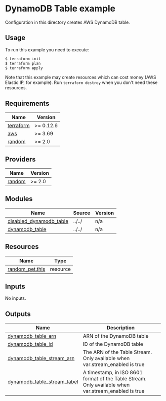 # DynamoDB Table example

Configuration in this directory creates AWS DynamoDB table.

## Usage

To run this example you need to execute:

```bash
$ terraform init
$ terraform plan
$ terraform apply
```

Note that this example may create resources which can cost money (AWS Elastic IP, for example). Run `terraform destroy` when you don't need these resources.

<!-- BEGINNING OF PRE-COMMIT-TERRAFORM DOCS HOOK -->
## Requirements

| Name | Version |
|------|---------|
| <a name="requirement_terraform"></a> [terraform](#requirement\_terraform) | >= 0.12.6 |
| <a name="requirement_aws"></a> [aws](#requirement\_aws) | >= 3.69 |
| <a name="requirement_random"></a> [random](#requirement\_random) | >= 2.0 |

## Providers

| Name | Version |
|------|---------|
| <a name="provider_random"></a> [random](#provider\_random) | >= 2.0 |

## Modules

| Name | Source | Version |
|------|--------|---------|
| <a name="module_disabled_dynamodb_table"></a> [disabled\_dynamodb\_table](#module\_disabled\_dynamodb\_table) | ../../ | n/a |
| <a name="module_dynamodb_table"></a> [dynamodb\_table](#module\_dynamodb\_table) | ../../ | n/a |

## Resources

| Name | Type |
|------|------|
| [random_pet.this](https://registry.terraform.io/providers/hashicorp/random/latest/docs/resources/pet) | resource |

## Inputs

No inputs.

## Outputs

| Name | Description |
|------|-------------|
| <a name="output_dynamodb_table_arn"></a> [dynamodb\_table\_arn](#output\_dynamodb\_table\_arn) | ARN of the DynamoDB table |
| <a name="output_dynamodb_table_id"></a> [dynamodb\_table\_id](#output\_dynamodb\_table\_id) | ID of the DynamoDB table |
| <a name="output_dynamodb_table_stream_arn"></a> [dynamodb\_table\_stream\_arn](#output\_dynamodb\_table\_stream\_arn) | The ARN of the Table Stream. Only available when var.stream\_enabled is true |
| <a name="output_dynamodb_table_stream_label"></a> [dynamodb\_table\_stream\_label](#output\_dynamodb\_table\_stream\_label) | A timestamp, in ISO 8601 format of the Table Stream. Only available when var.stream\_enabled is true |
<!-- END OF PRE-COMMIT-TERRAFORM DOCS HOOK -->
